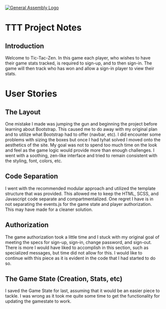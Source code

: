 [![General Assembly Logo](https://camo.githubusercontent.com/1a91b05b8f4d44b5bbfb83abac2b0996d8e26c92/687474703a2f2f692e696d6775722e636f6d2f6b6538555354712e706e67)](https://generalassemb.ly/education/web-development-immersive)

# TTT Project Notes

## Introduction

Welcome to Tic-Tac-Zen.  In this game each player, who wishes to have their game stats tracked, is required to sign-up, and to then sign-in.  The game will then track who has won and allow a sign-in player to view their stats.

# User Stories



## The Layout

One mistake I made was jumping the gun and beginning the project before learning about Bootstrap.  This caused me to do away with my original plan and to utilize what Bootstrap had to offer (navbar, etc).  I did encounter some problems with sizing the boxes but once I had tyhat solved I moved onto the aesthetics of the site.  My goal was not to spend too much time on the look and feel as the game logic would provide more than enough challenges.  I went with a soothing, zen-like interface and tried to remain consistent with the styling, font, colors, etc.

## Code Separation

I went with the recommended modular approach and utilized the template structure that was provided.  This allowed me to keep the HTML, SCSS, and Javascript code separate and compartmentalized.  One regret I have is in not separating the events.js for the game state and player authorization.  This may have made for a cleaner solution.


## Authorization

The game authorization took a little time and I stuck with my original goal of meeting the specs for sign-up, sign-in, change password, and sign-out.  There is more I would have liked to accomplish in this section, such as specialized messages, but time did not allow for this.  I would like to continue with this piece as it is evident in the code that I had started to do so.

## The Game State (Creation, Stats, etc)

I saved the Game State for last, assuming that it would be an easier piece to tackle.  I was wrong as it took me quite some time to get the functionality for updating the gamestate to work.
